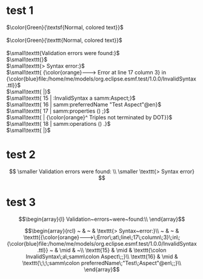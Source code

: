 # test 1

$\color{Green}{\textsf{Normal, colored text}}$<br> <br>
$\color{Green}{\texttt{Normal, colored text}}$<br>
<br>
$\small\texttt{Validation errors were found:}$<br>
$\small\texttt{}$<br>
$\small\texttt{> Syntax error:}$<br>
$\small\texttt{  {\color{orange}---> Error at line 17 column 3} in {\color{blue}file:/home/me/models/org.eclipse.esmf.test/1.0.0/InvalidSyntax.ttl}}$<br>
$\small\texttt{     |}$<br>
$\small\texttt{  15 | :InvalidSyntax a samm:Aspect;}$<br>
$\small\texttt{  16 |    samm:preferredName "Test Aspect"@en}$<br>
$\small\texttt{  17 |    samm:properties () ;}$<br>
$\small\texttt{     |    {\color{orange}^ Triples not terminated by DOT}}$<br>
$\small\texttt{  18 |    samm:operations () .}$<br>
$\small\texttt{     |}$<br>

# test 2

$$
\smaller Validation errors were found: \\
\smaller \texttt{> Syntax error}
$$

# test 3

```math
\begin{array}{l}
Validation~errors~were~found:\\
\end{array}
```
```math
\begin{array}{rcl}
~ & ~ & \texttt{> Syntax~error:}\\
~ & ~ & \texttt{{\color{orange}--->\;Error\;at\;line\;17\;column\;3}\;in\;{\color{blue}file:/home/me/models/org.eclipse.esmf.test/1.0.0/InvalidSyntax.ttl}}
~ & \mid & ~\\
\texttt{15} & \mid & \texttt{\colon InvalidSyntax\;a\;samm\colon Aspect\;;}\\
\texttt{16} & \mid & \texttt{\;\;\;samm\colon preferredName\;"Test\;Aspect"@en\;;}\\
\end{array}
```
